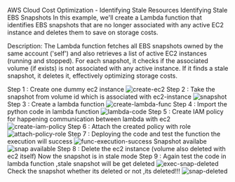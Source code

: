 AWS Cloud Cost Optimization - Identifying Stale Resources
Identifying Stale EBS Snapshots
In this example, we'll create a Lambda function that identifies EBS snapshots that are no longer associated with any active EC2 instance and deletes them to save on storage costs.

Description:
The Lambda function fetches all EBS snapshots owned by the same account ('self') and also retrieves a list of active EC2 instances (running and stopped). For each snapshot, it checks if the associated volume (if exists) is not associated with any active instance. If it finds a stale snapshot, it deletes it, effectively optimizing storage costs.

Step 1 : Create one dummy ec2 instance 
![create-ec2](https://github.com/Suresh-mpt/cost-optimization-ebs/assets/173250817/4c8aac63-1193-475d-bf58-22e58dee095a)
Step 2 : Take the snapshot from volume id which is associated with ec2-instance
![snapshot](https://github.com/Suresh-mpt/cost-optimization-ebs/assets/173250817/3ebd163f-d98f-4bed-82e7-62d5241fc2ef)
Step 3 : Create a lambda function
![create-lambda-func](https://github.com/Suresh-mpt/cost-optimization-ebs/assets/173250817/a6119ac9-94e4-43da-aa94-c14639594a36)
Step 4 : Import the python code in lambda function
![lambda-code](https://github.com/Suresh-mpt/cost-optimization-ebs/assets/173250817/9f6d2117-39e3-4c95-ab0e-831caea11b60)
Step 5 : Create IAM policy for happening communication between lambda with ec2
![create-iam-policy](https://github.com/Suresh-mpt/cost-optimization-ebs/assets/173250817/0f33eb74-a6d7-4146-b9df-3f8679ca904e)
Step 6 : Attach the created policy with role
![attach-policy-role](https://github.com/Suresh-mpt/cost-optimization-ebs/assets/173250817/bf0dbfd9-1daf-4127-982f-bd6314581b4b)
Step 7 : Deploying the code and test the function the execution will success
![func-execution-success](https://github.com/Suresh-mpt/cost-optimization-ebs/assets/173250817/6ed1f9f9-165a-4b99-a032-c9baae932296) 
Snapshot availabe 
![snap available](https://github.com/Suresh-mpt/cost-optimization-ebs/assets/173250817/6f044559-2b57-4940-b4ce-8e18a5170ee1)
Step 8 : Delete the ec2 instance (volume also deleted with ec2 itself) Now the snapshot is in stale mode
Step 9 : Again test the code in lambda function ,stale snapshot will be get deleted
![exec-snap-deleted](https://github.com/Suresh-mpt/cost-optimization-ebs/assets/173250817/3e017b37-7b70-4d40-8fda-aa16ad259ad7)
Check the snapshot whether its deleted or not ,its deleted!!!
![snap-deleted](https://github.com/Suresh-mpt/cost-optimization-ebs/assets/173250817/c91e95f9-662c-4a14-84d3-4710732355a2)






